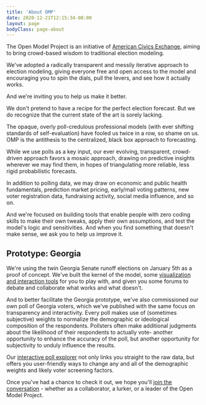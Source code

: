 ```yaml
---
title: 'About OMP'
date: 2020-12-21T12:15:34-08:00
layout: page
bodyClass: page-about
---
```

The Open Model Project is an initiative of [American Civics Exchange](https://amciv.com), aiming to bring crowd-based wisdom to traditional election modeling.

We've adopted a radically transparent and messily iterative approach to election modeling, giving everyone free and open access to the model and encouraging you to spin the dials, pull the levers, and see how it actually works.

And we're inviting you to help us make it better.

We don't pretend to have a recipe for the perfect election forecast. But we do recognize that the current state of the art is sorely lacking.

The opaque, overly poll-credulous professional models (with ever shifting standards of self-evaluation) have fooled us twice in a row, so shame on us. OMP is the antithesis to the centralized, black box approach to forecasting.

While we use polls as a key input, our ever evolving, transparent, crowd-driven approach favors a mosaic approach, drawing on predictive insights wherever we may find them, in hopes of triangulating more reliable, less rigid probabilistic forecasts.

In addition to polling data, we may draw on economic and public health fundamentals, prediction market pricing, early/mail voting patterns, new voter registration data, fundraising activity, social media influence, and so on.

And we're focused on building tools that enable people with zero coding skills to make their own tweaks, apply their own assumptions, and test the model's logic and sensitivities. And when you find something that doesn't make sense, we ask you to help us improve it.

## Prototype: Georgia

We're using the twin Georgia Senate runoff elections on January 5th as a proof of concept. We've built the kernel of the model, some [visualization and interaction tools](https://www.openmodelproject.org/) for you to play with, and given you some forums to debate and collaborate what works and what doesn't.

And to better facilitate the Georgia prototype, we've also commissioned our own poll of Georgia voters, which we've published with the same focus on transparency and interactivity. Every poll makes use of (sometimes subjective) weights to normalize the demographic or ideological composition of the respondents. Pollsters often make additional judgments about the likelihood of their respondents to actually vote- another opportunity to enhance the accuracy of the poll, but another opportunity for subjectivity to unduly influence the results.

Our [interactive poll explorer](https://www.openmodelproject.org/inhouse/) not only links you straight to the raw data, but offers you user-friendly ways to change any and all of the demographic weights and likely voter screening factors.

Once you've had a chance to check it out, we hope you'll [join the conversation](https://discord.gg/HrnsJZ5baM) - whether as a collaborator, a lurker, or a leader of the Open Model Project.
